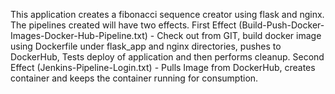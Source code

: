 This application creates a fibonacci sequence creator using flask and nginx.
The pipelines created will have two effects.
First Effect (Build-Push-Docker-Images-Docker-Hub-Pipeline.txt) - Check out from GIT, build docker image using Dockerfile under flask_app and nginx directories, pushes to DockerHub, Tests deploy of application and then performs cleanup.
Second Effect (Jenkins-Pipeline-Login.txt) - Pulls Image from DockerHub, creates container and keeps the container running for consumption.
